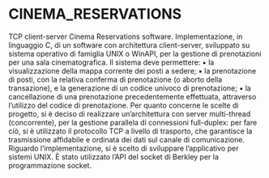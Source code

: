 # CINEMA_RESERVATIONS
TCP client-server Cinema Reservations software. 
Implementazione, in linguaggio C, di un software con architettura client-server, 
sviluppato su sistema operativo di famiglia UNIX o WinAPI, per la gestione di prenotazioni per una sala 
cinematografica. Il sistema deve permettere:
▪ la visualizzazione della mappa corrente dei posti a sedere; 
▪ la prenotazione di posti, con la relativa conferma di prenotazione (o aborto della transazione), e la 
generazione di un codice univoco di prenotazione;
▪ la cancellazione di una prenotazione precedentemente effettuata, attraverso l’utilizzo del codice di 
prenotazione.
Per quanto concerne le scelte di progetto, si è deciso di realizzare un’architettura con server multi-thread 
(concorrente), per la gestione parallela di connessioni full-duplex: per fare ciò, si è utilizzato il protocollo 
TCP a livello di trasporto, che garantisce la trasmissione affidabile e ordinata dei dati sul canale di 
comunicazione. Riguardo l’implementazione, si è scelto di sviluppare l’applicativo per sistemi UNIX. 
È stato utilizzato l’API del socket di Berkley per la programmazione socket.
